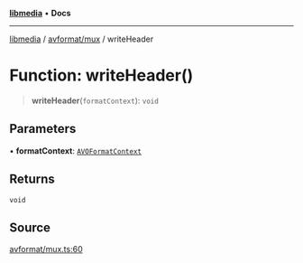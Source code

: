 [**libmedia**](../../../README.md) • **Docs**

***

[libmedia](../../../README.md) / [avformat/mux](../README.md) / writeHeader

# Function: writeHeader()

> **writeHeader**(`formatContext`): `void`

## Parameters

• **formatContext**: [`AVOFormatContext`](../../AVformatContext/interfaces/AVOFormatContext.md)

## Returns

`void`

## Source

[avformat/mux.ts:60](https://github.com/zhaohappy/libmedia/blob/b4bb608d2b1c00d036d73fc8d222b1a97be53694/src/avformat/mux.ts#L60)
